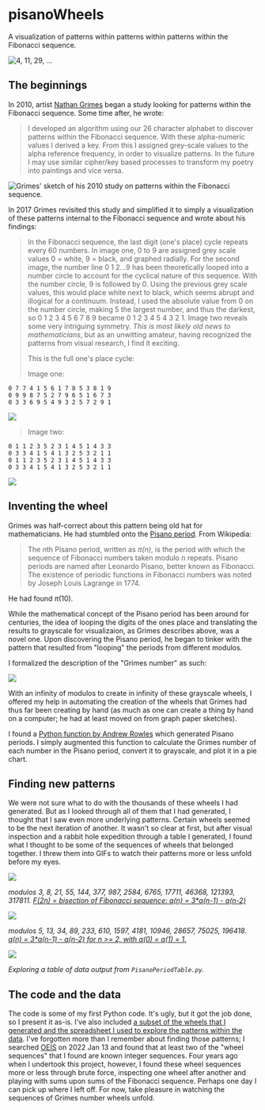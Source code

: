 # pisanoWheels
A visualization of patterns within patterns within patterns within the Fibonacci sequence. 

![4, 11, 29, ...](figures/4_11_29_loop.gif)

## The beginnings
In 2010, artist [Nathan Grimes](http://nathangrimesfineart.com/) began a study looking for patterns within the Fibonacci sequence. Some time after, he wrote:

> I developed an algorithm using our 26 character alphabet to discover patterns within the Fibonacci sequence. With these alpha-numeric values I derived a key. From this I assigned grey-scale values to the alpha reference frequency, in order to visualize patterns. In the future I may use similar cipher/key based processes to transform my poetry into paintings and vice versa.

![Grimes' sketch of his 2010 study on patterns within the Fibonacci sequence.](figures/grimes_concept-sketch.png)

In 2017 Grimes revisited this study and simplified it to simply a visualization of these patterns internal to the Fibonacci sequence and wrote about his findings:

> In the Fibonacci sequence, the last digit (one's place) cycle repeats every 60 numbers. In image one, 0 to 9 are assigned grey scale values 0 = white, 9 = black, and graphed radially. For the second image, the number line 0 1 2...9 has been theoretically looped into a number circle to account for the cyclical nature of this sequence. With the number circle, 9 is followed by 0. Using the previous grey scale values, this would place white next to black, which seems abrupt and illogical for a continuum. Instead, I used the absolute value from 0 on the number circle, making 5 the largest number, and thus the darkest, so 0 1 2 3 4 5 6 7 8 9 became 0 1 2 3 4 5 4 3 2 1. Image two reveals some very intriguing symmetry. *This is most likely old news to mathematicians*, but as an unwitting amateur, having recognized the patterns from visual research, I find it exciting.  
> 
> This is the full one's place cycle:
> 
> Image one:
```0 1 1 2 3 5 8 3 1 4 5 9 4 3 7
0 7 7 4 1 5 6 1 7 8 5 3 8 1 9
0 9 9 8 7 5 2 7 9 6 5 1 6 7 3 
0 3 3 6 9 5 4 9 3 2 5 7 2 9 1    
```
![](figures/grimes_image1.jpg)
>
> Image two:
```
0 1 1 2 3 5 2 3 1 4 5 1 4 3 3
0 3 3 4 1 5 4 1 3 2 5 3 2 1 1
0 1 1 2 3 5 2 3 1 4 5 1 4 3 3
0 3 3 4 1 5 4 1 3 2 5 3 2 1 1
```
![](figures/grimes_image2.jpg)

## Inventing the wheel
Grimes was half-correct about this pattern being old hat for mathematicians. He had stumbled onto the [Pisano period](https://en.wikipedia.org/wiki/Pisano_period). From Wikipedia:

> The *n*th Pisano period, written as *π(n)*, is the period with which the sequence of Fibonacci numbers taken modulo *n* repeats. Pisano periods are named after Leonardo Pisano, better known as Fibonacci. The existence of periodic functions in Fibonacci numbers was noted by Joseph Louis Lagrange in 1774.

He had found *π*(10).

While the mathematical concept of the Pisano period has been around for centuries, the idea of looping the digits of the ones place and translating the results to grayscale for visualizaion, as Grimes describes above, was a novel one. Upon discovering the Pisano period, he began to tinker with the pattern that resulted from "looping" the periods from different modulos.

I formalized the description of the "Grimes number" as such:

![](figures/grimes_number_formula.png)

With an infinity of modulos to create in infinity of these grayscale wheels, I offered my help in automating the creation of the wheels that Grimes had thus far been creating by hand (as much as one can create a thing by hand on a computer; he had at least moved on from graph paper sketches).

I found a [Python function by Andrew Rowles](https://github.com/rowles/Pisano-Period) which generated Pisano periods. I simply augmented this function to calculate the Grimes number of each number in the Pisano period, convert it to grayscale, and plot it in a pie chart.

## Finding new patterns
We were not sure what to do with the thousands of these wheels I had generated. But as I looked through all of them that I had generated, I thought that I saw even more underlying patterns. Certain wheels seemed to be the next iteration of another. It wasn't so clear at first, but after visual inspection and a rabbit hole expedition through a table I generated, I found what I thought to be some of the sequences of wheels that belonged together. I threw them into GIFs to watch their patterns more or less unfold before my eyes.

![](figures/3_8_21.gif)

*modulos 3, 8, 21, 55, 144, 377, 987, 2584, 6765, 17711, 46368, 121393, 317811. [F(2n) = bisection of Fibonacci sequence: a(n) = 3*a(n-1) - a(n-2)](https://oeis.org/A001906)*

![](figures/5_13_34.gif)

*modulos 5, 13, 34, 89, 233, 610, 1597, 4181, 10946, 28657, 75025, 196418. [a(n) = 3*a(n-1) - a(n-2) for n >= 2, with a(0) = a(1) = 1.](https://oeis.org/A001519)*

![](figures/exploring-the-data.png)

*Exploring a table of data output from `PisanoPeriodTable.py`.*

## The code and the data

The code is some of my first Python code. It's ugly, but it got the job done, so I present it as-is. I've also included [a subset of the wheels that I generated and the spreadsheet I used to explore the patterns within the data](data/). I've forgotten more than I remember about finding those patterns; I searched [OEIS](https://oeis.org/) on 2022 Jan 13 and found that at least two of the "wheel sequences" that I found are known integer sequences. Four years ago when I undertook this project, however, I found these wheel sequences more or less through brute force, inspecting one wheel after another and playing with sums upon sums of the Fibonacci sequence. Perhaps one day I can pick up where I left off. For now, take pleasure in watching the sequences of Grimes number wheels unfold.
